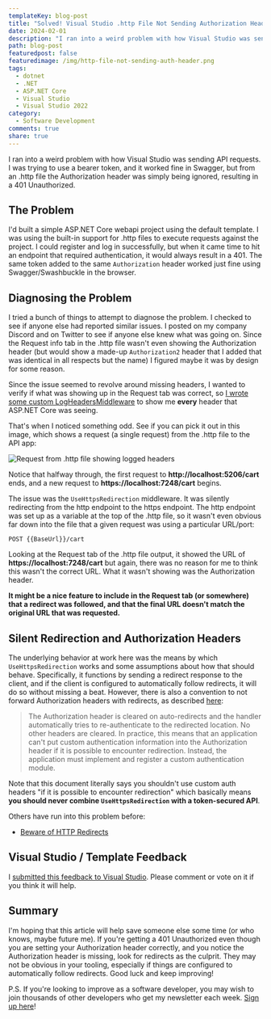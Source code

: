 ```yaml
---
templateKey: blog-post
title: "Solved! Visual Studio .http File Not Sending Authorization Header"
date: 2024-02-01
description: "I ran into a weird problem with how Visual Studio was sending API requests. I was trying to use a bearer token, and it worked fine in Swagger, but from an .http file the Authorization header was simply being ignored, resulting in a 401 Unauthorized."
path: blog-post
featuredpost: false
featuredimage: /img/http-file-not-sending-auth-header.png
tags:
  - dotnet
  - .NET
  - ASP.NET Core
  - Visual Studio
  - Visual Studio 2022
category:
  - Software Development
comments: true
share: true
---
```


I ran into a weird problem with how Visual Studio was sending API requests. I was trying to use a bearer token, and it worked fine in Swagger, but from an .http file the Authorization header was simply being ignored, resulting in a 401 Unauthorized.

## The Problem

I'd built a simple ASP.NET Core webapi project using the default template. I was using the built-in support for .http files to execute requests against the project. I could register and log in successfully, but when it came time to hit an endpoint that required authentication, it would always result in a 401. The same token added to the same `Authorization` header worked just fine using Swagger/Swashbuckle in the browser.

## Diagnosing the Problem

I tried a bunch of things to attempt to diagnose the problem. I checked to see if anyone else had reported similar issues. I posted on my company Discord and on Twitter to see if anyone else knew what was going on. Since the Request info tab in the .http file wasn't even showing the Authorization header (but would show a made-up `Authorization2` header that I added that was identical in all respects but the name) I figured maybe it was by design for some reason.

Since the issue seemed to revolve around missing headers, I wanted to verify if what was showing up in the Request tab was correct, so [I wrote some custom LogHeadersMiddleware](/log-request-headers-middleware) to show me **every** header that ASP.NET Core was seeing.

That's when I noticed something odd. See if you can pick it out in this image, which shows a request (a single request) from the .http file to the API app:

![Request from .http file showing logged headers](/img/http-file-request-with-headers.png)

Notice that halfway through, the first request to **http://localhost:5206/cart** ends, and a new request to **https://localhost:7248/cart** begins.

The issue was the `UseHttpsRedirection` middleware. It was silently redirecting from the http endpoint to the https endpoint. The http endpoint was set up as a variable at the top of the .http file, so it wasn't even obvious far down into the file that a given request was using a particular URL/port:

```
POST {{BaseUrl}}/cart
```

Looking at the Request tab of the .http file output, it showed the URL of **https://localhost:7248/cart** but again, there was no reason for me to think this wasn't the correct URL. What it wasn't showing was the Authorization header.

**It might be a nice feature to include in the Request tab (or somewhere) that a redirect was followed, and that the final URL doesn't match the original URL that was requested.**

## Silent Redirection and Authorization Headers

The underlying behavior at work here was the means by which `UseHttpsRedirection` works and some assumptions about how that should behave. Specifically, it functions by sending a redirect response to the client, and if the client is configured to automatically follow redirects, it will do so without missing a beat. However, there is also a convention to not forward Authorization headers with redirects, as described [here](https://learn.microsoft.com/en-us/dotnet/api/system.net.http.httpclienthandler.allowautoredirect):

> The Authorization header is cleared on auto-redirects and the handler automatically tries to re-authenticate to the redirected location. No other headers are cleared. In practice, this means that an application can't put custom authentication information into the Authorization header if it is possible to encounter redirection. Instead, the application must implement and register a custom authentication module.

Note that this document literally says you shouldn't use custom auth headers "if it is possible to encounter redirection" which basically means **you should never combine `UseHttpsRedirection` with a token-secured API**.

Others have run into this problem before:

- [Beware of HTTP Redirects](https://mazeez.dev/posts/beware-of-http-redirects)

## Visual Studio / Template Feedback

I [submitted this feedback to Visual Studio](https://developercommunity.visualstudio.com/t/webapi-template-uses-HttpsRedirection-an/10576429?port=1025&fsid=e3c6a04d-024f-4953-9015-e38e269bd187). Please comment or vote on it if you think it will help.

## Summary

I'm hoping that this article will help save someone else some time (or who knows, maybe future me). If you're getting a 401 Unauthorized even though you are setting your Authorization header correctly, and you notice the Authorization header is missing, look for redirects as the culprit. They may not be obvious in your tooling, especially if things are configured to automatically follow redirects. Good luck and keep improving!

P.S. If you're looking to improve as a software developer, you may wish to join thousands of other developers who get my newsletter each week. [Sign up here](/tips)!

